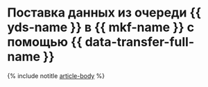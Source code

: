 # Поставка данных из очереди {{ yds-name }} в {{ mkf-name }} с помощью {{ data-transfer-full-name }}

{% include notitle [article-body](../../_tutorials/dataplatform/yds-to-kafka.md) %}